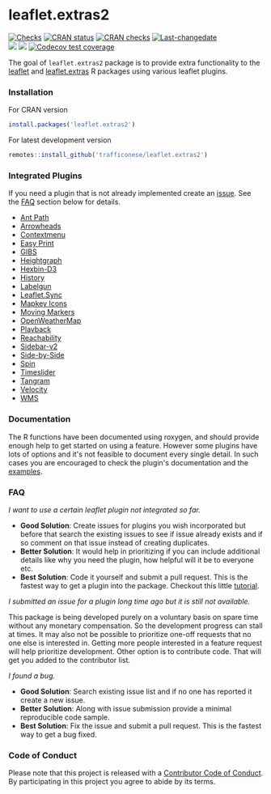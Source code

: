 # leaflet.extras2

<!-- badges: start -->
[![Checks](https://github.com/trafficonese/leaflet.extras2/actions/workflows/R-CMD-check.yaml/badge.svg)](https://github.com/trafficonese/leaflet.extras2/actions/workflows/R-CMD-check.yaml)
[![CRAN status](https://www.r-pkg.org/badges/version/leaflet.extras2)](https://CRAN.R-project.org/package=leaflet.extras2)
[![CRAN checks](https://badges.cranchecks.info/summary/leaflet.extras2.svg)](https://cran.r-project.org/web/checks/check_results_leaflet.extras2.html)
[![Last-changedate](https://img.shields.io/badge/last%20change-2024--06--10-green.svg)](/commits/master)  
[![](https://cranlogs.r-pkg.org/badges/grand-total/leaflet.extras2)](https://cran.rstudio.com/web/packages/leaflet.extras2/index.html)
[![](https://cranlogs.r-pkg.org/badges/last-month/leaflet.extras2?color=blue)](https://cran.r-project.org/package=leaflet.extras2)
[![Codecov test coverage](https://codecov.io/gh/trafficonese/leaflet.extras2/branch/master/graph/badge.svg)](https://app.codecov.io/gh/trafficonese/leaflet.extras2?branch=master)
<!-- badges: end -->

The goal of `leaflet.extras2` package is to provide extra functionality to the [leaflet](https://cran.r-project.org/package=leaflet) and [leaflet.extras](https://github.com/trafficonese/leaflet.extras) R packages using various leaflet plugins.

### Installation

For CRAN version

``` r
install.packages('leaflet.extras2')
```

For latest development version

``` r
remotes::install_github('trafficonese/leaflet.extras2')
```

### Integrated Plugins

If you need a plugin that is not already implemented create an [issue](https://github.com/trafficonese/leaflet.extras2/issues/new). See the [FAQ](#FAQ) section below for details.

-   [Ant Path](https://github.com/rubenspgcavalcante/leaflet-ant-path)
-   [Arrowheads](https://github.com/slutske22/leaflet-arrowheads)
-   [Contextmenu](https://github.com/aratcliffe/Leaflet.contextmenu)
-   [Easy Print](https://github.com/rowanwins/leaflet-easyPrint)
-   [GIBS](https://github.com/aparshin/leaflet-GIBS)
-   [Heightgraph](https://github.com/GIScience/Leaflet.Heightgraph)
-   [Hexbin-D3](https://github.com/bluehalo/leaflet-d3#hexbins-api)
-   [History](https://github.com/cscott530/leaflet-history)
-   [Labelgun](https://github.com/Geovation/labelgun)
-   [Leaflet.Sync](https://github.com/jieter/Leaflet.Sync)
-   [Mapkey Icons](https://github.com/mapshakers/leaflet-mapkey-icon)
-   [Moving Markers](https://github.com/ewoken/Leaflet.MovingMarker)
-   [OpenWeatherMap](https://github.com/trafficonese/leaflet-openweathermap)
-   [Playback](https://github.com/hallahan/LeafletPlayback)
-   [Reachability](https://github.com/traffordDataLab/leaflet.reachability)
-   [Sidebar-v2](https://github.com/Turbo87/sidebar-v2)
-   [Side-by-Side](https://github.com/digidem/leaflet-side-by-side)
-   [Spin](https://github.com/makinacorpus/Leaflet.Spin)
-   [Timeslider](https://github.com/dwilhelm89/LeafletSlider)
-   [Tangram](https://github.com/tangrams/tangram)
-   [Velocity](https://github.com/onaci/leaflet-velocity)
-   [WMS](https://github.com/heigeo/leaflet.wms)


### Documentation

The R functions have been documented using roxygen, and should provide enough help to get started on using a feature. However some plugins have lots of options and it's not feasible to document every single detail. In such cases you are encouraged to check the plugin's documentation and the [examples](https://github.com/trafficonese/leaflet.extras2/tree/master/inst/examples).

### FAQ

*I want to use a certain leaflet plugin not integrated so far.*

-   **Good Solution**: Create issues for plugins you wish incorporated but before that search the existing issues to see if issue already exists and if so comment on that issue instead of creating duplicates.
-   **Better Solution**: It would help in prioritizing if you can include additional details like why you need the plugin, how helpful will it be to everyone etc.
-   **Best Solution**: Code it yourself and submit a pull request. This is the fastest way to get a plugin into the package. Checkout this little [tutorial](https://github.com/trafficonese/leaflet.extras2/blob/master/HowTo.md).

*I submitted an issue for a plugin long time ago but it is still not available.*

This package is being developed purely on a voluntary basis on spare time without any monetary compensation. So the development progress can stall at times. It may also not be possible to prioritize one-off requests that no one else is interested in. Getting more people interested in a feature request will help prioritize development. Other option is to contribute code. That will get you added to the contributor list.

*I found a bug.*

-   **Good Solution**: Search existing issue list and if no one has reported it create a new issue.
-   **Better Solution**: Along with issue submission provide a minimal reproducible code sample.
-   **Best Solution**: Fix the issue and submit a pull request. This is the fastest way to get a bug fixed.


### Code of Conduct

Please note that this project is released with a [Contributor Code of Conduct](CODE_OF_CONDUCT.md). By participating in this project you agree to abide by its terms.
